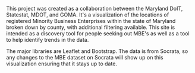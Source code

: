 This project was created as a collaboration between the Maryland DoIT, Statestat, MDOT, and GOMA. It's a visualization of the locations of registered Minority Business Enterprises within the state of Maryland broken down by county, with additional filtering available. This site is intended as a discovery tool for people seeking out MBE's as well as a tool to help identify trends in the data.

The major libraries are Leaflet and Bootstrap. The data is from Socrata, so any changes to the MBE dataset on Socrata will show up on this visualization ensuring that it stays up to date.